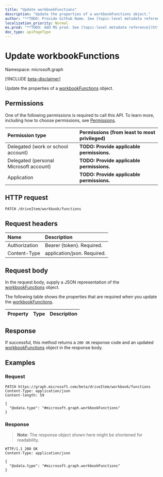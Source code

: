 ```yaml
---
title: "Update workbookFunctions"
description: "Update the properties of a workbookFunctions object."
author: "**TODO: Provide Github Name. See [topic-level metadata reference](https://msgo.azurewebsites.net/add/document/guidelines/metadata.html#topic-level-metadata)**"
localization_priority: Normal
ms.prod: "**TODO: Add MS prod. See [topic-level metadata reference](https://msgo.azurewebsites.net/add/document/guidelines/metadata.html#topic-level-metadata)**"
doc_type: apiPageType
---
```


# Update workbookFunctions
Namespace: microsoft.graph

[!INCLUDE [beta-disclaimer](../../includes/beta-disclaimer.md)]

Update the properties of a [workbookFunctions](../resources/workbookfunctions.md) object.

## Permissions
One of the following permissions is required to call this API. To learn more, including how to choose permissions, see [Permissions](/graph/permissions-reference).

|Permission type|Permissions (from least to most privileged)|
|:---|:---|
|Delegated (work or school account)|**TODO: Provide applicable permissions.**|
|Delegated (personal Microsoft account)|**TODO: Provide applicable permissions.**|
|Application|**TODO: Provide applicable permissions.**|

## HTTP request

<!-- {
  "blockType": "ignored"
}
-->
``` http
PATCH /driveItem/workbook/functions
```

## Request headers
|Name|Description|
|:---|:---|
|Authorization|Bearer {token}. Required.|
|Content-Type|application/json. Required.|

## Request body
In the request body, supply a JSON representation of the [workbookFunctions](../resources/workbookfunctions.md) object.

The following table shows the properties that are required when you update the [workbookFunctions](../resources/workbookfunctions.md).

|Property|Type|Description|
|:---|:---|:---|



## Response

If successful, this method returns a `200 OK` response code and an updated [workbookFunctions](../resources/workbookfunctions.md) object in the response body.

## Examples

### Request
<!-- {
  "blockType": "request",
  "name": "update_workbookfunctions"
}
-->
``` http
PATCH https://graph.microsoft.com/beta/driveItem/workbook/functions
Content-Type: application/json
Content-length: 59

{
  "@odata.type": "#microsoft.graph.workbookFunctions"
}
```


### Response
>**Note:** The response object shown here might be shortened for readability.
<!-- {
  "blockType": "response",
  "truncated": true
}
-->
``` http
HTTP/1.1 200 OK
Content-Type: application/json

{
  "@odata.type": "#microsoft.graph.workbookFunctions"
}
```

